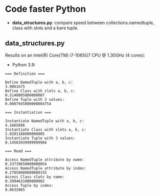 # Code faster Python
  * **data_structures.py**: compare speed between collections.namedtuple, class with slots and a bare tuple.


## data_structures.py

Results on an Intel(R) Core(TM) i7-1065G7 CPU @ 1.30GHz (4 cores):
* Python 3.9:
```
=== Definition ===

Define NamedTuple with a, b, c:
3.9061675
Define Class with slots a, b, c:
0.5140005000000007
Define Tuple with 3 values:
0.0007945000000004754

=== Instantiation ===

Instantiate NamedTuple with a, b, c:
4.1665896
Instantiate Class with slots a, b, c:
2.0201188000000005
Instantiate Tuple with 3 values:
0.14583939999999984

=== Read ===

Access NamedTuple attribute by name:
0.33739650000000054
Access NamedTuple attribute by index:
0.27850080000000155
Access Class slots by name:
0.3994631000000002
Access Tuple by index:
0.0632085
```
